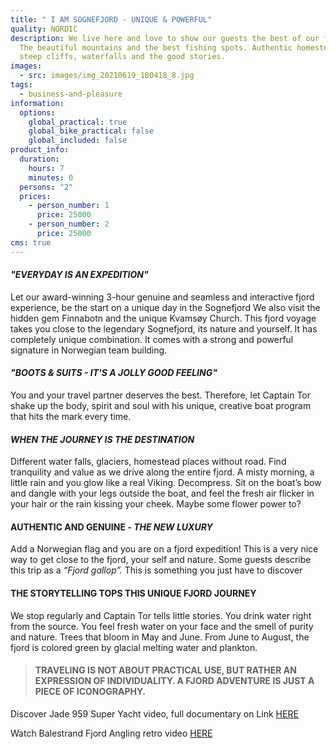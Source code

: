 ```yaml
---
title: " I AM SOGNEFJORD - UNIQUE & POWERFUL"
quality: NORDIC
description: We live here and love to show our guests the best of our fjords.
  The beautiful mountains and the best fishing spots. Authentic homesteads along
  steep cliffs, waterfalls and the good stories.
images:
  - src: images/img_20210619_180418_8.jpg
tags:
  - business-and-pleasure
information:
  options:
    global_practical: true
    global_bike_practical: false
    global_included: false
product_info:
  duration:
    hours: 7
    minutes: 0
  persons: "2"
  prices:
    - person_number: 1
      price: 25000
    - person_number: 2
      price: 25000
cms: true
---
```

#### ***"EVERYDAY IS AN EXPEDITION"***

Let our award-winning 3-hour genuine and seamless and interactive fjord experience, be the start on a unique day in the Sognefjord  We also visit the hidden gem Finnabotn and the unique Kvamsøy Church. This fjord voyage takes you close to the legendary Sognefjord, its nature and yourself. It has completely unique combination. It comes with a strong and powerful signature in Norwegian team building. 

#### ***"B﻿OOTS & SUITS - IT'S A JOLLY GOOD FEELING"***

You and your travel partner deserves the best. Therefore, let Captain Tor shake up the body, spirit and soul with his unique, creative boat program that hits the mark every time. 

#### ***WHEN THE JOURNEY IS THE DESTINATION***

Different water falls, glaciers, homestead places without road. Find tranquility and value as we drive along the entire fjord. A misty morning, a little rain and you glow like a real Viking. Decompress. Sit on the boat’s bow and dangle with your legs outside the boat, and feel the fresh air flicker in your hair or the rain kissing your cheek. Maybe some flower power to?

#### **AUTHENTIC AND GENUINE - *THE NEW LUXURY***

Add a Norwegian flag and you are on a fjord expedition! This is a very nice way to get close to the fjord, your self and nature. Some guests describe this trip as a *“Fjord gallop”.*  This is something you just have to discover

#### **THE STORYTELLING TOPS THIS UNIQUE FJORD JOURNEY**

We stop regularly and Captain Tor tells little stories. You drink water right from the source. You feel fresh water on your face and the smell of purity and nature. Trees that bloom in May and June. From June to August, the fjord is colored green by glacial melting water and plankton.

> #### **TRAVELING IS NOT ABOUT PRACTICAL USE, BUT RATHER AN EXPRESSION OF INDIVIDUALITY. A FJORD ADVENTURE IS JUST A PIECE OF ICONOGRAPHY.**

Discover Jade 959  Super Yacht video, full documentary on Link [HERE](https://www.youtube.com/watch?v=rdXurN5M_qw)

Watch Balestrand Fjord Angling retro video [HERE](https://www.youtube.com/watch?v=fuDk2dg4Xaw)[](https://www.youtube.com/watch?v=fuDk2dg4Xaw)
